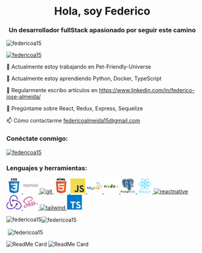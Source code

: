 <h1 align="center">Hola, soy Federico</h1>
<h3 align="center">Un desarrollador fullStack apasionado por seguir este camino</h3>
<p align="left"> <img src="https://komarev.com/ghpvc/?username=federicoa15&label=Vistas%20de%20perfil&color=0e75b6&style=flat&theme=dracula" alt="federicoa15" /> </p>
<p align="left"> <a href="https://github.com/ryo-ma/github-profile-trophy&theme=dracula"><img src="https://github-profile-trophy.vercel.app/?username=federicoa15&theme=dracula" alt="federicoa15" /></a> </p>

🔭 Actualmente estoy trabajando en Pet-Friendly-Universe

🌱 Actualmente estoy aprendiendo Python, Docker, TypeScript

📝 Regularmente escribo artículos en https://www.linkedin.com/in/federico-jose-almeida/

💬 Pregúntame sobre React, Redux, Express, Sequelize

📫 Cómo contactarme federicoalmeida15@gmail.com

<h3 align="left">Conéctate conmigo:</h3>

<p align="left">
<a href="https://linkedin.com/in/federicoa15" target="blank"><img align="center" src="https://raw.githubusercontent.com/rahuldkjain/github-profile-readme-generator/master/src/images/icons/Social/linked-in-alt.svg" alt="federicoa15" height="30" width="40" /></a>
</p>

<h3 align="left">Lenguajes y herramientas:</h3>

<p align="left"> <a href="https://www.w3schools.com/css/" target="_blank" rel="noreferrer"> <img src="https://raw.githubusercontent.com/devicons/devicon/master/icons/css3/css3-original-wordmark.svg" alt="css3" width="40" height="40"/> </a> <a href="https://expressjs.com" target="_blank" rel="noreferrer"> <img src="https://raw.githubusercontent.com/devicons/devicon/master/icons/express/express-original-wordmark.svg" alt="express" width="40" height="40"/> </a> <a href="https://git-scm.com/" target="_blank" rel="noreferrer"> <img src="https://www.vectorlogo.zone/logos/git-scm/git-scm-icon.svg" alt="git" width="40" height="40"/> </a> <a href="https://www.w3.org/html/" target="_blank" rel="noreferrer"> <img src="https://raw.githubusercontent.com/devicons/devicon/master/icons/html5/html5-original-wordmark.svg" alt="html5" width="40" height="40"/> </a> <a href="https://developer.mozilla.org/en-US/docs/Web/JavaScript" target="_blank" rel="noreferrer"> <img src="https://raw.githubusercontent.com/devicons/devicon/master/icons/javascript/javascript-original.svg" alt="javascript" width="40" height="40"/> </a> <a href="https://www.mysql.com/" target="_blank" rel="noreferrer"> <img src="https://raw.githubusercontent.com/devicons/devicon/master/icons/mysql/mysql-original-wordmark.svg" alt="mysql" width="40" height="40"/> </a> <a href="https://nodejs.org" target="_blank" rel="noreferrer"> <img src="https://raw.githubusercontent.com/devicons/devicon/master/icons/nodejs/nodejs-original-wordmark.svg" alt="nodejs" width="40" height="40"/> </a> <a href="https://www.postgresql.org" target="_blank" rel="noreferrer"> <img src="https://raw.githubusercontent.com/devicons/devicon/master/icons/postgresql/postgresql-original-wordmark.svg" alt="postgresql" width="40" height="40"/> </a> <a href="https://reactjs.org/" target="_blank" rel="noreferrer"> <img src="https://raw.githubusercontent.com/devicons/devicon/master/icons/react/react-original-wordmark.svg" alt="react" width="40" height="40"/> </a> <a href="https://reactnative.dev/" target="_blank" rel="noreferrer"> <img src="https://reactnative.dev/img/header_logo.svg" alt="reactnative" width="40" height="40"/> </a> <a href="https://redux.js.org" target="_blank" rel="noreferrer"> <img src="https://raw.githubusercontent.com/devicons/devicon/master/icons/redux/redux-original.svg" alt="redux" width="40" height="40"/> </a> <a href="https://sass-lang.com" target="_blank" rel="noreferrer"> <img src="https://raw.githubusercontent.com/devicons/devicon/master/icons/sass/sass-original.svg" alt="sass" width="40" height="40"/> </a> <a href="https://tailwindcss.com/" target="_blank" rel="noreferrer"> <img src="https://www.vectorlogo.zone/logos/tailwindcss/tailwindcss-icon.svg" alt="tailwind" width="40" height="40"/> </a> <a href="https://www.typescriptlang.org/" target="_blank" rel="noreferrer"> <img src="https://raw.githubusercontent.com/devicons/devicon/master/icons/typescript/typescript-original.svg" alt="typescript" width="40" height="40"/> </a> </p>

<p><img align="left" src="https://github-readme-stats.vercel.app/api/top-langs?username=federicoa15&show_icons=true&theme=dracula&locale=en&layout=compact" alt="federicoa15" /></p>

<p><img align="center" src="https://github-readme-streak-stats.herokuapp.com/?user=federicoa15&theme=dracula" alt="federicoa15" /></p> 

<p>&nbsp;<img align="center" src="https://github-readme-stats.vercel.app/api?username=federicoa15&show_icons=true&theme=dracula&locale=en" alt="federicoa15" /></p>


![ReadMe Card](https://github-readme-stats.vercel.app/api/pin/?username=FedericoA15&theme=dracula&repo=Pet-Friendly-Universe-e-commerce) ![ReadMe Card](https://github-readme-stats.vercel.app/api/pin/?username=FedericoA15&theme=dracula&repo=Henry-PI-Pokemon)


